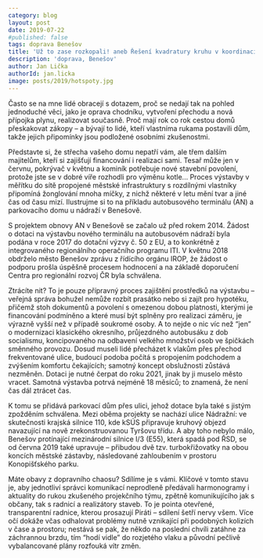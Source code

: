 ```yaml
---
category: blog
layout: post
date: 2019-07-22
#published: false
tags: doprava Benešov
title: 'Už to zase rozkopali! aneb Řešení kvadratury kruhu v koordinaci výstavby infrastruktury'
description: 'doprava, Benešov'
author: Jan Lička
authorId: jan.licka
image: posts/2019/hotspoty.jpg
---
```

Často se na mne lidé obracejí s dotazem, proč se nedají tak na pohled jednoduché věci, jako je oprava chodníku, vytvoření přechodu a nová přípojka plynu, realizovat současně. Proč mají rok co rok cestou domů přeskakovat zákopy – a bývají to lidé, kteří vlastníma rukama postavili dům, takže jejich připomínky jsou podložené osobními zkušenostmi.

Představte si, že střecha vašeho domu nepatří vám, ale třem dalším majitelům, kteří si zajišťují financování i realizaci sami. Tesař může jen v červnu, pokrývač v květnu a kominík potřebuje nové stavební povolení, protože jste se v dobré víře rozhodli pro výměnu kotle... Proces výstavby v měřítku do sítě propojené městské infrastruktury s rozdílnými vlastníky připomíná žonglování mnoha míčky, z nichž některé v letu mění tvar a jiné čas od času mizí. Ilustrujme si to na příkladu autobusového terminálu (AN) a parkovacího domu u nádraží v Benešově.

S projektem obnovy AN v Benešově se začalo už před rokem 2014. Žádost o dotaci na výstavbu nového terminálu na autobusovém nádraží byla podána v roce 2017 do dotační výzvy č. 50 z EU, a to konkrétně z integrovaného regionálního operačního programu ITI. V květnu 2018 obdrželo město Benešov zprávu z řídícího orgánu IROP, že žádost o podporu prošla úspěšně procesem hodnocení a na základě doporučení Centra pro regionální rozvoj ČR byla schválena.

Ztrácíte nit? To je pouze přípravný proces zajištění prostředků na výstavbu – veřejná správa bohužel nemůže rozbít prasátko nebo si zajít pro hypotéku, přičemž stoh dokumentů a povolení s omezenou dobou platnosti, kterými je financování podmíněno a které musí být splněny pro realizaci záměru, je výrazně vyšší než v případě soukromé osoby. A to nejde o nic víc než “jen” o modernizaci klasického okresního, průjezdného autobusáku z dob socialismu, koncipovaného na odbavení velkého množství osob ve špičkách směnného provozu. Dosud museli lidé přecházet k vlakům přes přechod frekventované ulice, budoucí podoba počítá s propojením podchodem a zvýšením komfortu čekajících; samotný koncept obslužnosti zůstává nezměněn. Dotaci je nutné čerpat do roku 2021, jinak by ji muselo město vracet. Samotná výstavba potrvá nejméně 18 měsíců; to znamená, že není čas dál ztrácet čas.

K tomu se přidává parkovací dům přes ulici, jehož dotace byla také s jistým zpožděním schválena. Mezi oběma projekty se nachází ulice Nádražní: ve skutečnosti krajská silnice 110, kde kSÚS připravuje kruhový objezd navazující na nově zrekonstruovanou Tyršovu třídu. A aby toho nebylo málo, Benešov protínající mezinárodní silnice I/3 (E55), která spadá pod ŘSD, se od června 2019 také upravuje – přibudou dvě tzv. turbokřižovatky na obou koncích městské zástavby, následované zahloubením v prostoru Konopišťského parku.

Máte obavy z dopravního chaosu? Sdílíme je s vámi. Klíčové v tomto stavu je, aby jednotliví správci komunikací neprodleně předávali harmonogramy i aktuality do rukou zkušeného projekčního týmu, zpětně komunikujícího jak s občany, tak s radnicí a realizátory staveb. To je pointa otevřené, transparentní radnice, kterou prosazují Piráti – sdílení šetří nervy všem. Více očí dokáže včas odhalovat problémy nutně vznikající při podobných kolizích v čase a prostoru; nestává se pak, že někdo na poslední chvíli zatáhne za záchrannou brzdu, tím “hodí vidle” do rozjetého vlaku a původní pečlivě vybalancované plány rozfouká vítr změn.

